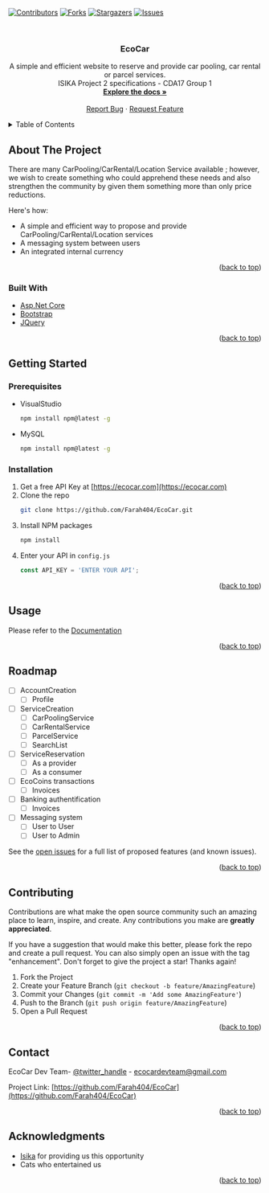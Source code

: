 [![Contributors][contributors-shield]][contributors-url]
[![Forks][forks-shield]][forks-url]
[![Stargazers][stars-shield]][stars-url]
[![Issues][issues-shield]][issues-url]

<!-- PROJECT LOGO -->
<br />
<div align="center">
  <a href="https://github.com/Farah404/EcoCar">

  </a>

<h3 align="center">EcoCar</h3>

  <p align="center">
    A simple and efficient website to reserve and provide  car pooling, car rental or parcel services.
    <br/>
    ISIKA Project 2 specifications - CDA17 Group 1
    <br />
    <a href="https://github.com/Farah404/EcoCar"><strong>Explore the docs »</strong></a>
    <br />
    <br />
    <a href="https://github.com/Farah404/EcoCar/issues">Report Bug</a>
    ·
    <a href="https://github.com/Farah404/EcoCar/issues">Request Feature</a>
  </p>
</div>



<!-- TABLE OF CONTENTS -->
<details>
  <summary>Table of Contents</summary>
  <ol>
    <li>
      <a href="#about-the-project">About The Project</a>
      <ul>
        <li><a href="#built-with">Built With</a></li>
      </ul>
    </li>
    <li>
      <a href="#getting-started">Getting Started</a>
      <ul>
        <li><a href="#prerequisites">Prerequisites</a></li>
        <li><a href="#installation">Installation</a></li>
      </ul>
    </li>
    <li><a href="#usage">Usage</a></li>
    <li><a href="#roadmap">Roadmap</a></li>
    <li><a href="#contributing">Contributing</a></li>
    <li><a href="#contact">Contact</a></li>
    <li><a href="#acknowledgments">Acknowledgments</a></li>
  </ol>
</details>



<!-- ABOUT THE PROJECT -->
## About The Project

There are many CarPooling/CarRental/Location Service available ; however, we wish to create something who could apprehend these needs and also strengthen the community by given them something more than only price reductions.

Here's how:
* A simple and efficient way to propose and provide CarPooling/CarRental/Location services
* A messaging system between users
* An integrated internal currency

<p align="right">(<a href="#top">back to top</a>)</p>



### Built With

* [Asp.Net Core](https://dotnet.microsoft.com/apps/aspnet)
* [Bootstrap](https://getbootstrap.com)
* [JQuery](https://jquery.com)

<p align="right">(<a href="#top">back to top</a>)</p>



<!-- GETTING STARTED -->
## Getting Started

### Prerequisites

* VisualStudio
  ```sh
  npm install npm@latest -g
  ```
* MySQL
  ```sh
  npm install npm@latest -g
  ```

### Installation

1. Get a free API Key at [https://ecocar.com](https://ecocar.com)
1. Clone the repo
   ```sh
   git clone https://github.com/Farah404/EcoCar.git
   ```
3. Install NPM packages
   ```sh
   npm install
   ```
4. Enter your API in `config.js`
   ```js
   const API_KEY = 'ENTER YOUR API';
   ```

<p align="right">(<a href="#top">back to top</a>)</p>



<!-- USAGE EXAMPLES -->
## Usage

Please refer to the [Documentation](https://github.com/Farah404/EcoCar/wiki)

<p align="right">(<a href="#top">back to top</a>)</p>



<!-- ROADMAP -->
## Roadmap

- [ ] AccountCreation
    - [ ] Profile 
- [ ] ServiceCreation
    - [ ] CarPoolingService
    - [ ] CarRentalService
    - [ ] ParcelService
    - [ ] SearchList
- [ ] ServiceReservation
    - [ ] As a provider
    - [ ] As a consumer
- [ ] EcoCoins transactions
    - [ ] Invoices
- [ ] Banking authentification
    - [ ] Invoices
- [ ] Messaging system
    - [ ] User to User
    - [ ] User to Admin 

See the [open issues](https://github.com/Farah404/EcoCar/issues) for a full list of proposed features (and known issues).

<p align="right">(<a href="#top">back to top</a>)</p>



<!-- CONTRIBUTING -->
## Contributing

Contributions are what make the open source community such an amazing place to learn, inspire, and create. Any contributions you make are **greatly appreciated**.

If you have a suggestion that would make this better, please fork the repo and create a pull request. You can also simply open an issue with the tag "enhancement".
Don't forget to give the project a star! Thanks again!

1. Fork the Project
2. Create your Feature Branch (`git checkout -b feature/AmazingFeature`)
3. Commit your Changes (`git commit -m 'Add some AmazingFeature'`)
4. Push to the Branch (`git push origin feature/AmazingFeature`)
5. Open a Pull Request

<p align="right">(<a href="#top">back to top</a>)</p>


<!-- CONTACT -->
## Contact

EcoCar Dev Team- [@twitter_handle](https://twitter.com/twitter_handle) - ecocardevteam@gmail.com

Project Link: [https://github.com/Farah404/EcoCar](https://github.com/Farah404/EcoCar)

<p align="right">(<a href="#top">back to top</a>)</p>



<!-- ACKNOWLEDGMENTS -->
## Acknowledgments

* [Isika](https://projet-isika.com/) for providing us this opportunity
* Cats who entertained us

<p align="right">(<a href="#top">back to top</a>)</p>



<!-- MARKDOWN LINKS & IMAGES -->
<!-- https://www.markdownguide.org/basic-syntax/#reference-style-links -->
[contributors-shield]: https://img.shields.io/github/contributors/Farah404/EcoCar.svg?style=for-the-badge
[contributors-url]: https://github.com/Farah404/EcoCar/graphs/contributors
[forks-shield]: https://img.shields.io/github/forks/Farah404/EcoCar.svg?style=for-the-badge
[forks-url]: https://github.com/Farah404/EcoCar/network/members
[stars-shield]: https://img.shields.io/github/stars/Farah404/EcoCar.svg?style=for-the-badge
[stars-url]: https://github.com/Farah404/EcoCar/stargazers
[issues-shield]: https://img.shields.io/github/issues/Farah404/EcoCar.svg?style=for-the-badge
[issues-url]: https://github.com/Farah404/EcoCar/issues
[product-screenshot]: images/screenshot.png
